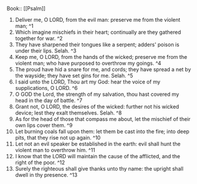  Book:: [[Psalm]]
 1. Deliver me, O LORD, from the evil man: preserve me from the violent man; ^1
 2. Which imagine mischiefs in their heart; continually are they gathered together for war. ^2
 3. They have sharpened their tongues like a serpent; adders' poison is under their lips. Selah. ^3
 4. Keep me, O LORD, from the hands of the wicked; preserve me from the violent man; who have purposed to overthrow my goings. ^4
 5. The proud have hid a snare for me, and cords; they have spread a net by the wayside; they have set gins for me. Selah. ^5
 6. I said unto the LORD, Thou art my God: hear the voice of my supplications, O LORD. ^6
 7. O GOD the Lord, the strength of my salvation, thou hast covered my head in the day of battle. ^7
 8. Grant not, O LORD, the desires of the wicked: further not his wicked device; lest they exalt themselves. Selah. ^8
 9. As for the head of those that compass me about, let the mischief of their own lips cover them. ^9
 10. Let burning coals fall upon them: let them be cast into the fire; into deep pits, that they rise not up again. ^10
 11. Let not an evil speaker be established in the earth: evil shall hunt the violent man to overthrow him. ^11
 12. I know that the LORD will maintain the cause of the afflicted, and the right of the poor. ^12
 13. Surely the righteous shall give thanks unto thy name: the upright shall dwell in thy presence. ^13
